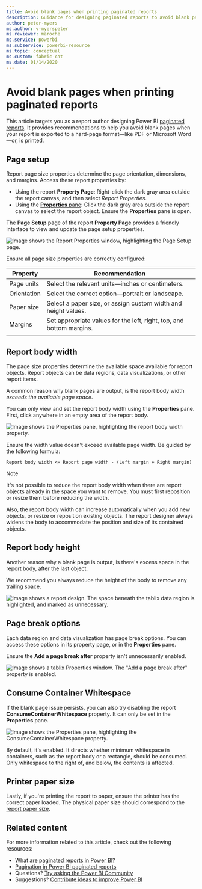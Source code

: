 ```yaml
---
title: Avoid blank pages when printing paginated reports
description: Guidance for designing paginated reports to avoid blank pages when printed.
author: peter-myers
ms.author: v-myerspeter
ms.reviewer: maroche
ms.service: powerbi
ms.subservice: powerbi-resource
ms.topic: conceptual
ms.custom: fabric-cat
ms.date: 01/14/2020
---
```


# Avoid blank pages when printing paginated reports

This article targets you as a report author designing Power BI [paginated reports](../paginated-reports/paginated-reports-report-builder-power-bi.md). It provides recommendations to help you avoid blank pages when your report is exported to a hard-page format—like PDF or Microsoft Word—or, is printed.

## Page setup

Report page size properties determine the page orientation, dimensions, and margins. Access these report properties by:

- Using the report **Property Page**: Right-click the dark gray area outside the report canvas, and then select _Report Properties_.
- Using the [**Properties** pane](../paginated-reports/paginated-reports-report-design-view.md#4-properties-pane): Click the dark gray area outside the report canvas to select the report object. Ensure the **Properties** pane is open.

The **Page Setup** page of the report **Property Page** provides a friendly interface to view and update the page setup properties.

![Image shows the Report Properties window, highlighting the Page Setup page.](media/report-paginated-blank-page/report-page-setup-properties.png)

Ensure all page size properties are correctly configured:

|Property|Recommendation|
|---------|---------|
|Page units|Select the relevant units—inches or centimeters.|
|Orientation|Select the correct option—portrait or landscape.|
|Paper size|Select a paper size, or assign custom width and height values.|
|Margins|Set appropriate values for the left, right, top, and bottom margins.|
|||

## Report body width

The page size properties determine the available space available for report objects. Report objects can be data regions, data visualizations, or other report items.

A common reason why blank pages are output, is the report body width _exceeds the available page space_.

You can only view and set the report body width using the **Properties** pane. First, click anywhere in an empty area of the report body.

![Image shows the Properties pane, highlighting the report body width property.](media/report-paginated-blank-page/report-body-properties-width.png)

Ensure the width value doesn't exceed available page width. Be guided by the following formula:

```Report body width <= Report page width - (Left margin + Right margin)```

> [!NOTE]
> It's not possible to reduce the report body width when there are report objects already in the space you want to remove. You must first reposition or resize them before reducing the width.
>
> Also, the report body width can increase automatically when you add new objects, or resize or reposition existing objects. The report designer always widens the body to accommodate the position and size of its contained objects.

## Report body height

Another reason why a blank page is output, is there's excess space in the report body, after the last object.

We recommend you always reduce the height of the body to remove any trailing space.

![Image shows a report design. The space beneath the tablix data region is highlighted, and marked as unnecessary.](media/report-paginated-blank-page/report-body-remove-trailing-space.png)

## Page break options

Each data region and data visualization has page break options. You can access these options in its property page, or in the **Properties** pane.

Ensure the **Add a page break after** property isn't unnecessarily enabled.

![Image shows a tablix Properties window. The "Add a page break after" property is enabled.](media/report-paginated-blank-page/data-region-page-break-option-after.png)

## Consume Container Whitespace

If the blank page issue persists, you can also try disabling the report **ConsumeContainerWhitespace** property. It can only be set in the **Properties** pane.

![Image shows the Properties pane, highlighting the ConsumeContainerWhitespace property.](media/report-paginated-blank-page/report-properties-consumecontainerwhitespace.png)

By default, it's enabled. It directs whether minimum whitespace in containers, such as the report body or a rectangle, should be consumed. Only whitespace to the right of, and below, the contents is affected.

## Printer paper size

Lastly, if you're printing the report to paper, ensure the printer has the correct paper loaded. The physical paper size should correspond to the [report paper size](#page-setup).

## Related content

For more information related to this article, check out the following resources:

- [What are paginated reports in Power BI?](../paginated-reports/paginated-reports-report-builder-power-bi.md)
- [Pagination in Power BI paginated reports](../paginated-reports/paginated-reports-pagination.md)
- Questions? [Try asking the Power BI Community](https://community.powerbi.com/)
- Suggestions? [Contribute ideas to improve Power BI](https://ideas.powerbi.com)
